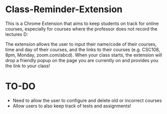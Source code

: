 # Class-Reminder-Extension
This is a Chrome Extension that aims to keep students on track for online courses, especially  for courses where the professor does not record the lectures D:

The extension allows the user to input their name/code of their courses, time and day of their courses, and the links to their courses (e.g. CSC108, 8pm, Monday, zoom.com/abcd).
When your class starts, the extension will drop a friendly popup on the page you are currently on and provides you the link to your class!

# TO-DO
- Need to allow the user to configure and delete old or incorrect courses
- Allow users to also keep track of tests and assignments!

